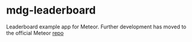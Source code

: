 mdg-leaderboard
===============

Leaderboard example app for Meteor. Further development has moved to the official Meteor [repo](https://github.com/meteor/meteor/tree/devel/examples/leaderboard)
